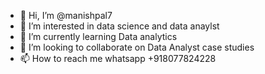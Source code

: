 - 👋 Hi, I’m @manishpal7
- 👀 I’m interested in data science and data anaylst
- 🌱 I’m currently learning Data analytics
- 💞️ I’m looking to collaborate on Data Analyst case studies
- 📫 How to reach me whatsapp +918077824228

<!---
manishpal7/manishpal7 is a ✨ special ✨ repository because its `README.md` (this file) appears on your GitHub profile.
You can click the Preview link to take a look at your changes.
--->

